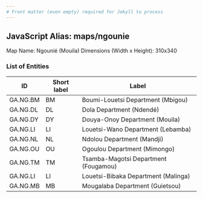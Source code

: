 ```yaml
---
# Front matter (even empty) required for Jekyll to process
---
```


## JavaScript Alias: maps/ngounie

Map Name: Ngounié (Mouila)
Dimensions (Width x Height): 310x340

### List of Entities

| ID       | Short label | Label                                |
| -------- | ----------- | ------------------------------------ |
| GA.NG.BM | BM          | Boumi-Louetsi Department (Mbigou)    |
| GA.NG.DL | DL          | Dola Department (Ndendé)             |
| GA.NG.DY | DY          | Douya-Onoy Department (Mouila)       |
| GA.NG.LI | LI          | Louetsi-Wano Department (Lebamba)    |
| GA.NG.NL | NL          | Ndolou Department (Mandji)           |
| GA.NG.OU | OU          | Ogoulou Department (Mimongo)         |
| GA.NG.TM | TM          | Tsamba-Magotsi Department (Fougamou) |
| GA.NG.LI | LI          | Louetsi-Bibaka Department (Malinga)  |
| GA.NG.MB | MB          | Mougalaba Department (Guietsou)      |
